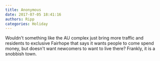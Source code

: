 ```yaml
---
title: Anonymous
date: 2017-07-05 18:41:16
authors: Ripp
categories: Holiday
---
```


 Wouldn't something like the AU complex just bring more traffic and residents to exclusive Fairhope that says it wants people to come spend money, but doesn't want newcomers to want to live there?  Frankly, it is a snobbish town.